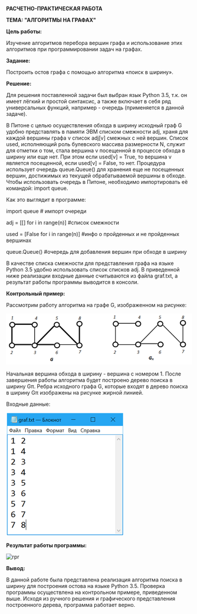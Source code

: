 <b> РАСЧЕТНО-ПРАКТИЧЕСКАЯ РАБОТА </b>

<b> ТЕМА: "АЛГОРИТМЫ НА ГРАФАХ" </b>

<b> Цель работы: </b>

Изучение алгоритмов перебора вершин графа и использование этих алгоритмов при программировании задач на графах.

<b> Задание: </b>

Построить остов графа с помощью алгоритма «поиск в ширину».

<b> Решение: </b>

Для решения поставленной задачи был выбран язык Python 3.5, т.к. он имеет лёгкий и простой синтаксис, а также включает в себя ряд универсальных функций, например - очередь (применяется в данной задаче).

В Питоне с целью осуществления обхода в ширину исходный граф G удобно представлять в памяти ЭВМ списком смежности adj, храня для каждой вершины графа v список adj[v] смежных с ней вершин. Список used, исполняющий роль булевского массива размерности N, служит для отметки о том, стала вершина v посещенной в процессе обхода в ширину или еще нет. При этом если used[v] = True, то вершина v является посещенной, если used[v] = False, то нет. Процедура использует очередь queue.Queue() для хранения еще не посещенных вершин, достижимых из текущей обрабатываемой вершины в обходе. Чтобы использовать очередь в Питоне, необходимо импортировать её командой: import queue. 

Как это выглядит в программе:

import queue  # импорт очереди

adj = [[] for i in range(n)] #список смежности

used = [False for i in range(n)] #инфо о пройденных и не пройденных вершинах

queue.Queue() #очередь для добавления вершин при обходе в ширину

В качестве списка смежности для представления графа на языке 
Python 3.5 удобно использовать список списков adj. В приведенной ниже реализации входные данные считываются из файла graf.txt, а результат работы программы выводится в консоли.

<b> Контрольный пример: </b>

Рассмотрим работу алгоритма на графе G, изображенном на рисунке:

![example](https://raw.githubusercontent.com/aksenof/vsuet-projects/master/discrete-mathematics/pract-work/example.png)

Начальная вершина обхода в ширину - вершина с номером 1. После завершения работы алгоритма будет построено дерево поиска в ширину Gπ. Ребра исходного графа G, которые входят в дерево поиска в ширину Gπ изображены на рисунке жирной линией.

Входные данные:

![graf](https://raw.githubusercontent.com/aksenof/vsuet-projects/master/discrete-mathematics/pract-work/graf.png)

<b> Результат работы программы: </b>

![rpr](https://raw.githubusercontent.com/aksenof/vsuet-projects/master/discrete-mathematics/pract-work/prp.png)

<b> Вывод: </b>

В данной работе была представлена реализация алгоритма поиска в ширину для построения остова на языке Python 3.5. Проверка программы осуществлена на контрольном примере, приведенном выше. Исходя из ручного решения и графического представления построенного дерева, программа работает верно.
